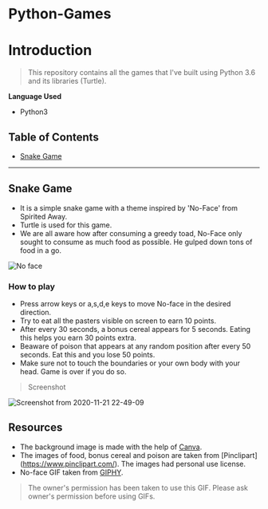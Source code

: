 # Python-Games

# Introduction

> This repository contains all the games that I've built using Python 3.6 and its libraries (Turtle).

**Language Used**

- Python3


## Table of Contents

- [Snake Game](#snake-game)


---
## Snake Game

- It is a simple snake game with a theme inspired by 'No-Face' from Spirited Away.
- Turtle is used for this game.
- We are all aware how after consuming a greedy toad, No-Face only sought to consume as much food as possible.
He gulped down tons of food in a go.

![No face](https://user-images.githubusercontent.com/58841158/99882876-86c19380-2c49-11eb-89db-f800bee065eb.gif)

### How to play

- Press arrow keys or a,s,d,e keys to move No-face in the desired direction.
- Try to eat all the pasters visible on screen to earn 10 points.
- After every 30 seconds, a bonus cereal appears for 5 seconds. Eating this helps you earn 30 points extra.
- Beaware of poison that appears at any random position after every 50 seconds. Eat this and you lose 50 points.
- Make sure not to touch the boundaries or your own body with your head. Game is over if you do so.

> Screenshot

![Screenshot from 2020-11-21 22-49-09](https://user-images.githubusercontent.com/58841158/99883275-6c3ce980-2c4c-11eb-807e-05d0baa25c47.png)



## Resources

- The background image is made with the help of [Canva](https://www.canva.com/en_in/app/).
- The images of food, bonus cereal and poison are taken from [Pinclipart] (https://www.pinclipart.com/). The images had personal use license.
- No-face GIF taken from [GIPHY](https://giphy.com/stickers/no-face-capivarinha-sem-QVaEaiISlURpo3zFhj).
> The owner's permission has been taken to use this GIF. Please ask owner's permission before using GIFs. 
